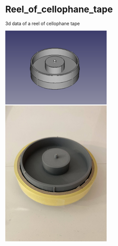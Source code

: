 # Reel_of_cellophane_tape
3d data of a reel of cellophane tape

<img src="https://github.com/maki-makirou/Reel_of_cellophane_tape/blob/main/reel.png" width="320px">
<img src="https://github.com/maki-makirou/Reel_of_cellophane_tape/blob/main/IMG_5699.jpg" width="320px">
